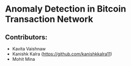 # Anomaly Detection in Bitcoin Transaction Network

## Contributors:
- Kavita Vaishnaw
- Kanishk Kalra (https://github.com/kanishkkalra11)
- Mohit Mina
